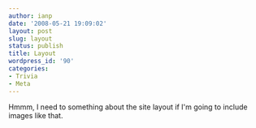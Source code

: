 ```yaml
---
author: ianp
date: '2008-05-21 19:09:02'
layout: post
slug: layout
status: publish
title: Layout
wordpress_id: '90'
categories:
- Trivia
- Meta
---
```


Hmmm, I need to something about the site layout if I'm going to include
images like that.
